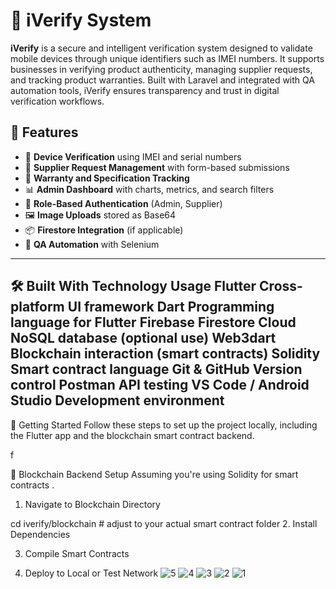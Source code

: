 # 🔐 iVerify System

**iVerify** is a secure and intelligent verification system designed to validate mobile devices through unique identifiers such as IMEI numbers. It supports businesses in verifying product authenticity, managing supplier requests, and tracking product warranties. Built with Laravel and integrated with QA automation tools, iVerify ensures transparency and trust in digital verification workflows.

## 🌟 Features

- 📱 **Device Verification** using IMEI and serial numbers
- 📑 **Supplier Request Management** with form-based submissions
- 🧾 **Warranty and Specification Tracking**
- 📊 **Admin Dashboard** with charts, metrics, and search filters
- 🔐 **Role-Based Authentication** (Admin, Supplier)
- 🖼️ **Image Uploads** stored as Base64
- 📦 **Firestore Integration** (if applicable)
- 🧪 **QA Automation** with Selenium

---

🛠️ Built With
Technology	Usage
Flutter	Cross-platform UI framework
Dart	Programming language for Flutter
Firebase Firestore	Cloud NoSQL database (optional use)
Web3dart	Blockchain interaction (smart contracts)
Solidity	Smart contract language
Git & GitHub	Version control
Postman	API testing
VS Code / Android Studio	Development environment
---


🚀 Getting Started
Follow these steps to set up the project locally, including the Flutter app and the blockchain smart contract backend.


f

🔗 Blockchain Backend Setup
Assuming you're using Solidity for smart contracts .

1. Navigate to Blockchain Directory

cd iverify/blockchain  # adjust to your actual smart contract folder
2. Install Dependencies

3. Compile Smart Contracts
   
4. Deploy to Local or Test Network
![5](https://github.com/user-attachments/assets/8400b742-83b9-493c-8ee2-05b6ed29ffce)
![4](https://github.com/user-attachments/assets/2801ef22-d829-445e-be2e-ab9769644bb4)
![3](https://github.com/user-attachments/assets/86600e41-01f9-4c84-9947-1fea2a668d74)
![2](https://github.com/user-attachments/assets/2f740271-0252-44a9-88df-bbabcf06c98f)
![1](https://github.com/user-attachments/assets/7c4c07dc-d6fb-470f-b1d4-9115c26c7859)





